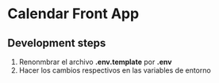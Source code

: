 # Calendar Front App

## Development steps

1. Renonmbrar el archivo __.env.template__ por __.env__
2. Hacer los cambios respectivos en las variables de entorno